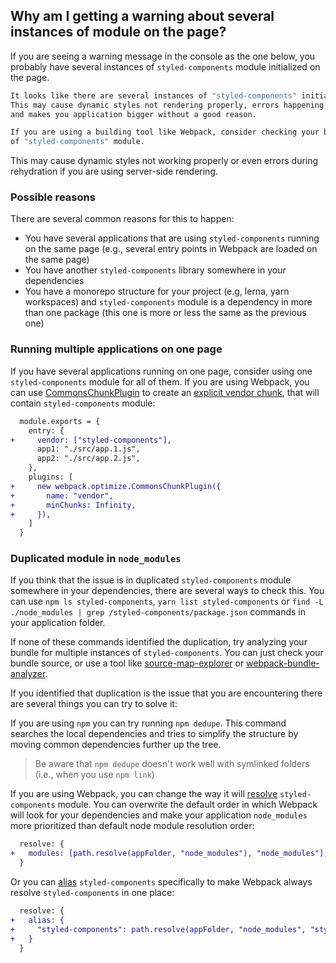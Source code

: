 ## Why am I getting a warning about several instances of module on the page?

If you are seeing a warning message in the console as the one below, you probably
have several instances of `styled-components` module initialized on the page.

```sh
It looks like there are several instances of "styled-components" initialized in this application.
This may cause dynamic styles not rendering properly, errors happening during rehydration process
and makes you application bigger without a good reason.

If you are using a building tool like Webpack, consider checking your bundle for duplication
of "styled-components" module.
```

This may cause dynamic styles not working properly or even errors during rehydration if
you are using server-side rendering.

### Possible reasons

There are several common reasons for this to happen:

- You have several applications that are using `styled-components` running on the same page
  (e.g., several entry points in Webpack are loaded on the same page)
- You have another `styled-components` library somewhere in your dependencies
- You have a monorepo structure for your project (e.g, lerna, yarn workspaces) and `styled-components`
  module is a dependency in more than one package (this one is more or less the same as the previous one)

### Running multiple applications on one page

If you have several applications running on one page, consider using one `styled-components` module
for all of them. If you are using Webpack, you can use [CommonsChunkPlugin](https://webpack.js.org/plugins/commons-chunk-plugin/)
to create an [explicit vendor chunk](https://webpack.js.org/plugins/commons-chunk-plugin/#explicit-vendor-chunk),
that will contain `styled-components` module:

```diff
  module.exports = {
    entry: {
+     vendor: ["styled-components"],
      app1: "./src/app.1.js",
      app2: "./src/app.2.js",
    },
    plugins: [
+     new webpack.optimize.CommonsChunkPlugin({
+       name: "vendor",
+       minChunks: Infinity,
+     }),
    ]
  }
```

### Duplicated module in `node_modules`

If you think that the issue is in duplicated `styled-components` module somewhere in your dependencies,
there are several ways to check this. You can use `npm ls styled-components`, `yarn list styled-components`
or `find -L ./node_modules | grep /styled-components/package.json` commands in your application folder.

If none of these commands identified the duplication, try analyzing your bundle for multiple instances of
`styled-components`. You can just check your bundle source, or use a tool like [source-map-explorer](https://github.com/danvk/source-map-explorer)
or [webpack-bundle-analyzer](https://github.com/webpack-contrib/webpack-bundle-analyzer).

If you identified that duplication is the issue that you are encountering there are several things you
can try to solve it:

If you are using `npm` you can try running `npm dedupe`. This command searches the local dependencies and
tries to simplify the structure by moving common dependencies further up the tree.

> Be aware that `npm dedupe` doesn't work well with symlinked folders (i.e., when you use `npm link`)

If you are using Webpack, you can change the way it will [resolve](https://webpack.js.org/configuration/resolve/#resolve-modules)
`styled-components` module. You can overwrite the default order in which Webpack will look for your dependencies
and make your application `node_modules` more prioritized than default node module resolution order:

```diff
  resolve: {
+   modules: [path.resolve(appFolder, "node_modules"), "node_modules"],
  }
```

Or you can [alias](https://webpack.js.org/configuration/resolve/#resolve-alias) `styled-components` specifically
to make Webpack always resolve `styled-components` in one place:

```diff
  resolve: {
+   alias: {
+     "styled-components": path.resolve(appFolder, "node_modules", "styled-components"),
+   }
  }
```
